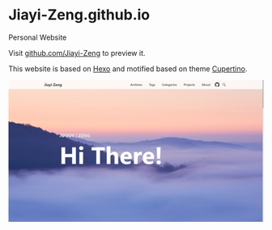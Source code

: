 # Jiayi-Zeng.github.io

Personal Website

Visit [github.com/Jiayi-Zeng](https://github.com/Jiayi-Zeng) to preview it.

This website is based on [Hexo](https://hexo.io/) and motified based on theme [Cupertino](https://github.com/MrWillCom/hexo-theme-cupertino).

![image-20230325043252321](https://raw.githubusercontent.com/Jiayi-Zeng/Jiayi-Zeng.github.io/pic/img/image-20230325043259657.png)

